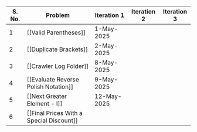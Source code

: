 
| S. No. | Problem                                  | Iteration 1 | Iteration 2 | Iteration 3 |
| ------ | ---------------------------------------- | ----------- | ----------- | ----------- |
| 1      | [[Valid Parentheses]]                    | 1-May-2025  |             |             |
| 2      | [[Duplicate Brackets]]                   | 2-May-2025  |             |             |
| 3      | [[Crawler Log Folder]]                   | 8-May-2025  |             |             |
| 4      | [[Evaluate Reverse Polish Notation]]     | 9-May-2025  |             |             |
| 5      | [[Next Greater Element - I]]             | 12-May-2025 |             |             |
| 6      | [[Final Prices With a Special Discount]] |             |             |             |
